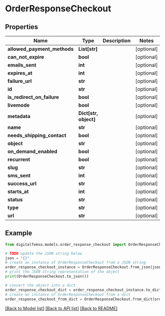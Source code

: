 # OrderResponseCheckout


## Properties

Name | Type | Description | Notes
------------ | ------------- | ------------- | -------------
**allowed_payment_methods** | **List[str]** |  | [optional] 
**can_not_expire** | **bool** |  | [optional] 
**emails_sent** | **int** |  | [optional] 
**expires_at** | **int** |  | [optional] 
**failure_url** | **str** |  | [optional] 
**id** | **str** |  | [optional] 
**is_redirect_on_failure** | **bool** |  | [optional] 
**livemode** | **bool** |  | [optional] 
**metadata** | **Dict[str, object]** |  | [optional] 
**name** | **str** |  | [optional] 
**needs_shipping_contact** | **bool** |  | [optional] 
**object** | **str** |  | [optional] 
**on_demand_enabled** | **bool** |  | [optional] 
**recurrent** | **bool** |  | [optional] 
**slug** | **str** |  | [optional] 
**sms_sent** | **int** |  | [optional] 
**success_url** | **str** |  | [optional] 
**starts_at** | **int** |  | [optional] 
**status** | **str** |  | [optional] 
**type** | **str** |  | [optional] 
**url** | **str** |  | [optional] 

## Example

```python
from digitalfemsa.models.order_response_checkout import OrderResponseCheckout

# TODO update the JSON string below
json = "{}"
# create an instance of OrderResponseCheckout from a JSON string
order_response_checkout_instance = OrderResponseCheckout.from_json(json)
# print the JSON string representation of the object
print(OrderResponseCheckout.to_json())

# convert the object into a dict
order_response_checkout_dict = order_response_checkout_instance.to_dict()
# create an instance of OrderResponseCheckout from a dict
order_response_checkout_from_dict = OrderResponseCheckout.from_dict(order_response_checkout_dict)
```
[[Back to Model list]](../README.md#documentation-for-models) [[Back to API list]](../README.md#documentation-for-api-endpoints) [[Back to README]](../README.md)


